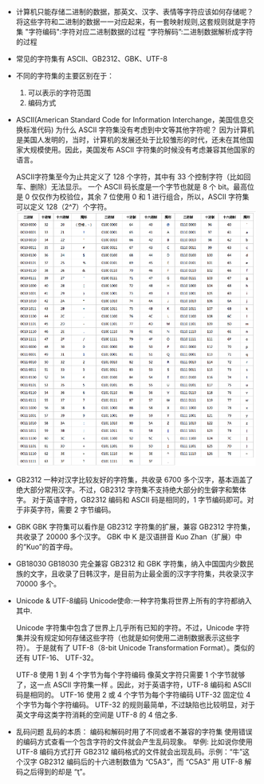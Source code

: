 - 计算机只能存储二进制的数据，那英文、汉字、表情等字符应该如何存储呢？
  将这些字符和二进制的数据一一对应起来，有一套映射规则,这套规则就是字符集
  "字符编码":字符对应二进制数据的过程
  “字符解码”:二进制数据解析成字符的过程
- 常见的字符集有 ASCII、GB2312、GBK、UTF-8
- 不同的字符集的主要区别在于：
  1. 可以表示的字符范围
  2. 编码方式
- ASCII(American Standard Code for Information Interchange，美国信息交换标准代码)
  为什么 ASCII 字符集没有考虑到中文等其他字符呢？
  因为计算机是美国人发明的，当时，计算机的发展还处于比较雏形的时代，还未在其他国家大规模使用。因此，美国发布 ASCII 字符集的时候没有考虑兼容其他国家的语言。
  
  ASCII字符集至今为止共定义了 128 个字符，其中有 33 个控制字符（比如回车、删除）无法显示。
  一个 ASCII 码长度是一个字节也就是 8 个 bit。最高位是 0 仅仅作为校验位，其余 7 位使用 0 和 1 进行组合，所以，ASCII 字符集可以定义 128（2^7）个字符。
  ![ASCII编码集.png](../assets/image_1655105278053_0.png)
- GB2312
  一种对汉字比较友好的字符集，共收录 6700 多个汉字，基本涵盖了绝大部分常用汉字。不过，GB2312 字符集不支持绝大部分的生僻字和繁体字。
  对于英语字符，GB2312 编码和 ASCII 码是相同的，1 字节编码即可。对于非英字符，需要 2 字节编码。
- GBK
  GBK 字符集可以看作是 GB2312 字符集的扩展，兼容 GB2312 字符集，共收录了 20000 多个汉字。
  GBK 中 K 是汉语拼音 Kuo Zhan（扩展）中的“Kuo”的首字母。
- GB18030
  GB18030 完全兼容 GB2312 和 GBK 字符集，纳入中国国内少数民族的文字，且收录了日韩汉字，是目前为止最全面的汉字字符集，共收录汉字 70000 多个。
- Unicode & UTF-8编码
  Unicode使命:一种字符集将世界上所有的字符都纳入其中.
  
  Unicode 字符集中包含了世界上几乎所有已知的字符。不过，Unicode 字符集并没有规定如何存储这些字符（也就是如何使用二进制数据表示这些字符）。
  于是就有了 UTF-8（8-bit Unicode Transformation Format）。类似的还有 UTF-16、 UTF-32。
  
  UTF-8 使用 1 到 4 个字节为每个字符编码
  像英文字符只需要 1 个字节就够了，这一点 ASCII 字符集一样 。因此，对于英语字符，UTF-8 编码和 ASCII 码是相同的。
  UTF-16 使用 2 或 4 个字节为每个字符编码
  UTF-32 固定位 4 个字节为每个字符编码。
  UTF-32 的规则最简单，不过缺陷也比较明显，对于英文字母这类字符消耗的空间是 UTF-8 的 4 倍之多.
- 乱码问题
  乱码的本质： 编码和解码时用了不同或者不兼容的字符集 
  使用错误的编码方式查看一个包含字符的文件就会产生乱码现象。
  举例:
  比如说你使用 UTF-8 编码方式打开 GB2312 编码格式的文件就会出现乱码。示例：“牛”这个汉字 GB2312 编码后的十六进制数值为 “C5A3”，而 “C5A3” 用 UTF-8 解码之后得到的却是 “ţ”。